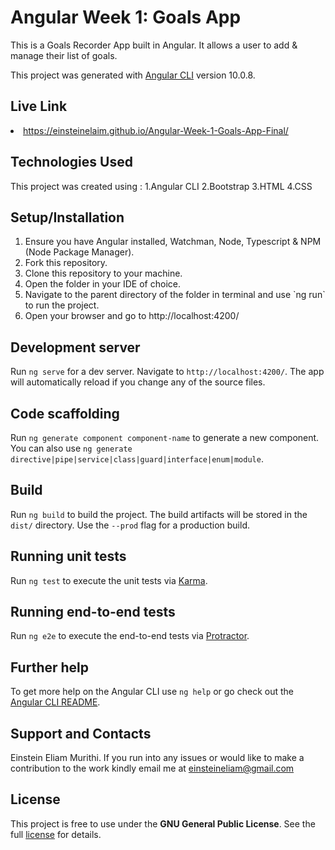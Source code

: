 # Angular Week 1: Goals App

This is a Goals Recorder App built in Angular. It allows a user to add & manage their list of goals. 

This project was generated with [Angular CLI](https://github.com/angular/angular-cli) version 10.0.8.

## Live Link
<li>
    <a href="https://einsteinelaim.github.io/Angular-Week-1-Goals-App-Final/">https://einsteinelaim.github.io/Angular-Week-1-Goals-App-Final/</a>
</li>

## Technologies Used

This project was created using :
    1.Angular CLI
    2.Bootstrap
    3.HTML
    4.CSS

## Setup/Installation
<ol>
    <li>Ensure you have Angular installed, Watchman, Node, Typescript & NPM (Node Package Manager).</li>
    <li>Fork this repository.</li>
    <li>Clone this repository to your machine.</li>
    <li>Open the folder in your IDE of choice.</li>
    <li>Navigate to the parent directory of the folder in terminal and use `ng run` to run the project.</li>
    <li>Open your browser and go to http://localhost:4200/</li>
</ol>

## Development server

Run `ng serve` for a dev server. Navigate to `http://localhost:4200/`. The app will automatically reload if you change any of the source files.

## Code scaffolding

Run `ng generate component component-name` to generate a new component. You can also use `ng generate directive|pipe|service|class|guard|interface|enum|module`.

## Build

Run `ng build` to build the project. The build artifacts will be stored in the `dist/` directory. Use the `--prod` flag for a production build.

## Running unit tests

Run `ng test` to execute the unit tests via [Karma](https://karma-runner.github.io).

## Running end-to-end tests

Run `ng e2e` to execute the end-to-end tests via [Protractor](http://www.protractortest.org/).

## Further help

To get more help on the Angular CLI use `ng help` or go check out the [Angular CLI README](https://github.com/angular/angular-cli/blob/master/README.md).

## Support and Contacts

Einstein Eliam Murithi.
If you run into any issues or would like to make a contribution to the work kindly email me at <a href="einsteineliam@gmail.com" target="_blank"> einsteineliam@gmail.com </a>

## License

This project is free to use under the <b>GNU General Public License</b>. See the full <a href="https://choosealicense.com/licenses/gpl-3.0/" target="_blank">license</a> for details.
